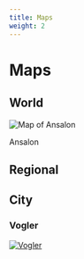 ```yaml
---
title: Maps
weight: 2
---
```


# Maps

## World

![Map of Ansalon](/images/maps/ansalon.webp)
<figcaption>Ansalon</figcaption>

## Regional

## City

### Vogler

[![Vogler](/images/maps/vogler.webp)](/images/maps/vogler.webp)
